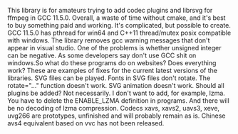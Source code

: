 This library is for amateurs trying to add codec plugins and librsvg for ffmpeg in GCC 11.5.0. Overall, a waste of time without cmake, and it's best to buy something paid and working.
It's complicated, but possible to create. GCC 11.5.0 has pthread for win64 and C++11 thread/mutex posix compatible with windows.
The library removes gcc warning messages that don't appear in visual studio. One of the problems is whether unsigned integer can be negative. As some developers say don't use GCC shit on windows.So what do these programs do on websites?
Does everything work? These are examples of fixes for the current latest versions of the libraries. SVG files can be played. Fonts in SVG files don't rotate. The rotate="..." function doesn't work. SVG animation doesn't work.
Should all plugins be added? Not necessarily. I don't want to add, for example, lzma. You have to delete the ENABLE_LZMA definition in programs. And there will be no decoding of lzma compression.
Codecs xavs, xavs2, uavs3, xeve, uvg266 are prototypes, unfinished and will probably remain as is. Chinese avs4 equivalent based on vvc has not been released.

